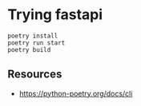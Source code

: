 # Trying fastapi

```
poetry install
poetry run start
poetry build
```


## Resources

* https://python-poetry.org/docs/cli
